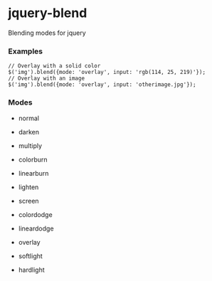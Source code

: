 # jquery-blend

Blending modes for jquery

### Examples

    // Overlay with a solid color
    $('img').blend({mode: 'overlay', input: 'rgb(114, 25, 219)'});
    // Overlay with an image
    $('img').blend({mode: 'overlay', input: 'otherimage.jpg'});

### Modes
    
- normal

- darken
- multiply
- colorburn
- linearburn

- lighten
- screen
- colordodge
- lineardodge

- overlay
- softlight
- hardlight